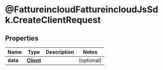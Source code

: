 # @FattureincloudFattureincloudJsSdk.CreateClientRequest

## Properties

Name | Type | Description | Notes
------------ | ------------- | ------------- | -------------
**data** | [**Client**](Client.md) |  | [optional] 


